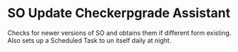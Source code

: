 # SO Update Checkerpgrade Assistant

Checks for newer versions of SO and obtains them if different form existing.
Also sets up a Scheduled Task to un itself daily at night.
